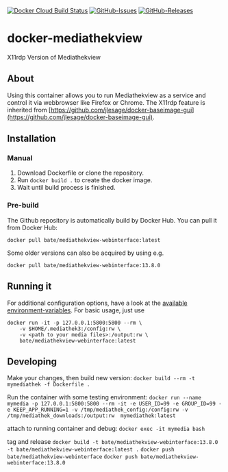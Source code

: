 [![Docker Cloud Build Status](https://img.shields.io/docker/cloud/build/bate/mediathekview-webinterface.svg)](https://hub.docker.com/r/bate/mediathekview-webinterface)
[![GitHub-Issues](https://img.shields.io/github/issues/bate/docker-mediathekview-webinterface)](https://github.com/bate/docker-mediathekview-webinterface/issues)
[![GitHub-Releases](https://img.shields.io/github/tag/bate/docker-mediathekview-webinterface.svg)](https://github.com/bate/docker-mediathekview-webinterface/releases)

# docker-mediathekview
X11rdp Version of Mediathekview
## About
Using this container allows you to run Mediathekview as a service and control it via webbrowser like Firefox or Chrome.
The X11rdp feature is inherited from [https://github.com/jlesage/docker-baseimage-gui](https://github.com/jlesage/docker-baseimage-gui).

## Installation
### Manual

1. Download Dockerfile or clone the repository.
2. Run `docker build .` to create the docker image.
3. Wait until build process is finished.

### Pre-build
The Github repository is automatically build by Docker Hub.
You can pull it from Docker Hub:
```
docker pull bate/mediathekview-webinterface:latest
```
Some older versions can also be acquired by using e.g.
```
docker pull bate/mediathekview-webinterface:13.8.0
```

## Running it
For additional configuration options, have a look at the [available environment-variables](https://github.com/jlesage/docker-baseimage-gui#environment-variables).
For basic usage, just use
```
docker run -it -p 127.0.0.1:5800:5800 --rm \
    -v $HOME/.mediathek3:/config:rw \
    -v <path to your media files>:/output:rw \
    bate/mediathekview-webinterface:latest
```

## Developing
Make your changes, then build new version:
`docker build --rm -t mymediathek -f Dockerfile .`

Run the container with some testing environment:
`docker run --name mymedia -p 127.0.0.1:5800:5800 --rm -it -e USER_ID=99 -e GROUP_ID=99 -e KEEP_APP_RUNNING=1 -v /tmp/mediathek_config:/config:rw -v /tmp/mediathek_downloads:/output:rw  mymediathek:latest`

attach to running container and debug:
`docker exec -it mymedia bash`

tag and release
`docker build -t bate/mediathekview-webinterface:13.8.0 -t bate/mediathekview-webinterface:latest .`
`docker push bate/mediathekview-webinterface`
`docker push bate/mediathekview-webinterface:13.8.0`


